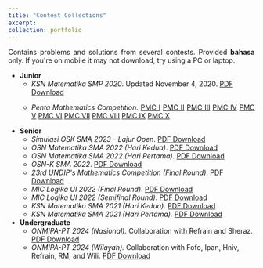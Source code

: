```yaml
---
title: "Contest Collections"
excerpt: 
collection: portfolio
---
```


<p align="justify">Contains problems and solutions from several contests. Provided <b>bahasa</b> only. If you're on mobile it may not download, try using a PC or laptop.</p>

* <b>Junior</b>
    * <i>KSN Matematika SMP 2020</i>. Updated November 4, 2020. <a href='http://wildan-wicaksono.github.io/files/Kompetisi Sains Nasional 2020.pdf' target="_blank">PDF Download</a>
    * <p align="justify"> <i>Penta Mathematics Competition.</i> <a href='http://wildan-wicaksono.github.io/files/PMC I.pdf'>PMC I</a> <a href='http://wildan-wicaksono.github.io/files/PMC II.pdf' target="_blank">PMC II</a> <a href='http://wildan-wicaksono.github.io/files/PMC III.pdf' target="_blank">PMC III</a> <a href='http://wildan-wicaksono.github.io/files/PMC IV.pdf' target="_blank">PMC IV</a> <a href='http://wildan-wicaksono.github.io/files/PMC V.pdf' target="_blank">PMC V</a> <a href='http://wildan-wicaksono.github.io/files/PMC VI.pdf' target="_blank">PMC VI</a> <a href='http://wildan-wicaksono.github.io/files/PMC VII.pdf' target="_blank">PMC VII</a> <a href='http://wildan-wicaksono.github.io/files/PMC VIII.pdf' target="_blank">PMC VIII</a> <a href='http://wildan-wicaksono.github.io/files/PMC IX.pdf' target="_blank">PMC IX</a> <a href='http://wildan-wicaksono.github.io/files/PMC X.pdf' target="_blank">PMC X</a> </p>
* <b>Senior</b>
    * <i>Simulasi OSK SMA 2023 - Lajur Open</i>. <a href='http://wildan-wicaksono.github.io/files/Soal dan Solusi Simulasi OSK SMA 2023 - Lajur Open 2023.pdf' target="_blank">PDF Download</a>
    * <i>OSN Matematika SMA 2022 (Hari Kedua)</i>. <a href='http://wildan-wicaksono.github.io/files/Soal dan Solusi OSN SMA 2022 Hari Kedua.pdf' target="_blank">PDF Download</a>
    * <i>OSN Matematika SMA 2022 (Hari Pertama)</i>. <a href='http://wildan-wicaksono.github.io/files/Soal dan Solusi OSN SMA 2022 Hari Pertama.pdf' target="_blank">PDF Download</a>
    * <i>OSN-K SMA 2022</i>. <a href='http://wildan-wicaksono.github.io/files/Soal dan Pembahasan OSK 2022.pdf' target="_blank">PDF Download</a>
    * <i>23rd UNDIP's Mathematics Competition (Final Round)</i>. <a href='http://wildan-wicaksono.github.io/files/Final Round_UNDIP 2022.pdf' target="_blank">PDF Download</a>
    * <i>MIC Logika UI 2022 (Final Round)</i>. <a href='http://wildan-wicaksono.github.io/files/MIC 2022_Final Round Logika UI.pdf' target="_blank">PDF Download</a>
    * <i>MIC Logika UI 2022 (Semifinal Round)</i>. <a href='http://wildan-wicaksono.github.io/files/MIC 2022_Semifinal Round Logika UI.pdf' target="_blank">PDF Download</a>
    * <i>KSN Matematika SMA 2021 (Hari Kedua)</i>. <a href='http://wildan-wicaksono.github.io/files/KSN 2021 Hari Kedua.pdf' target="_blank">PDF Download</a>
    * <i>KSN Matematika SMA 2021 (Hari Pertama).</i> <a href='http://wildan-wicaksono.github.io/files/KSN 2021 Hari Pertama.pdf' target="_blank">PDF Download</a>
* <b>Undergraduate</b>
    * <i>ONMIPA-PT 2024 (Nasional).</i> Collaboration with Refrain and Sheraz. <a href='http://wildan-wicaksono.github.io/files/Olympiad/ONMIPA_Nas2024.pdf' target="_blank">PDF Download</a>
    * <i>ONMIPA-PT 2024 (Wilayah).</i> Collaboration with Fofo, Ipan, Hniv, Refrain, RM, and Wili. <a href='http://wildan-wicaksono.github.io/files/Olympiad/ONMIPA_Wil2024.pdf' target="_blank">PDF Download</a>
